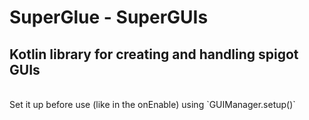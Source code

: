 # SuperGlue - SuperGUIs
## Kotlin library for creating and handling spigot GUIs
<br>
Set it up before use (like in the onEnable) using `GUIManager.setup()`
